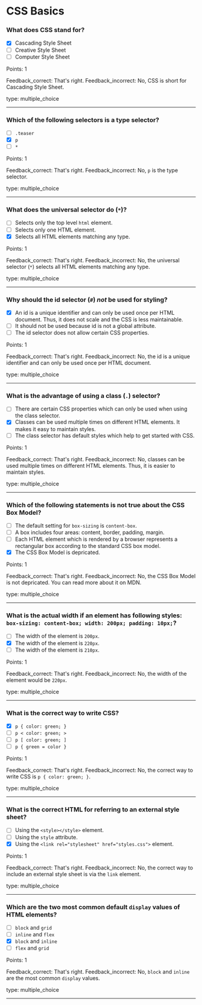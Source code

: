 # CSS Basics

### What does CSS stand for?

- [x] Cascading Style Sheet
- [ ] Creative Style Sheet
- [ ] Computer Style Sheet

Points: 1

Feedback_correct: That's right. Feedback_incorrect: No, CSS is short for Cascading Style Sheet.

type: multiple_choice

---

### Which of the following selectors is a type selector?

- [ ] `.teaser`
- [x] `p`
- [ ] `*`

Points: 1

Feedback_correct: That's right. Feedback_incorrect: No, `p` is the type selector.

type: multiple_choice

---

### What does the universal selector do (`*`)?

- [ ] Selects only the top level `html` element.
- [ ] Selects only one HTML element.
- [x] Selects all HTML elements matching any type.

Points: 1

Feedback_correct: That's right. Feedback_incorrect: No, the universal selector (`*`) selects all
HTML elements matching any type.

type: multiple_choice

---

### Why should the id selector (`#`) _not_ be used for styling?

- [x] An id is a unique identifier and can only be used once per HTML document. Thus, it does not
      scale and the CSS is less maintainable.
- [ ] It should not be used because id is not a global attribute.
- [ ] The id selector does not allow certain CSS properties.

Points: 1

Feedback_correct: That's right. Feedback_incorrect: No, the id is a unique identifier and can only
be used once per HTML document.

type: multiple_choice

---

### What is the advantage of using a class (`.`) selector?

- [ ] There are certain CSS properties which can only be used when using the class selector.
- [x] Classes can be used multiple times on different HTML elements. It makes it easy to maintain
      styles.
- [ ] The class selector has default styles which help to get started with CSS.

Points: 1

Feedback_correct: That's right. Feedback_incorrect: No, classes can be used multiple times on
different HTML elements. Thus, it is easier to maintain styles.

type: multiple_choice

---

### Which of the following statements is not true about the CSS Box Model?

- [ ] The default setting for `box-sizing` is `content-box`.
- [ ] A box includes four areas: content, border, padding, margin.
- [ ] Each HTML element which is rendered by a browser represents a rectangular box according to the
      standard CSS box model.
- [x] The CSS Box Model is depricated.

Points: 1

Feedback_correct: That's right. Feedback_incorrect: No, the CSS Box Model is not depricated. You can
read more about it on MDN.

type: multiple_choice

---

### What is the actual width if an element has following styles: `box-sizing: content-box; width: 200px; padding: 10px;`?

- [ ] The width of the element is `200px`.
- [x] The width of the element is `220px`.
- [ ] The width of the element is `210px`.

Points: 1

Feedback_correct: That's right. Feedback_incorrect: No, the width of the element would be `220px`.

type: multiple_choice

---

### What is the correct way to write CSS?

- [x] `p { color: green; }`
- [ ] `p < color: green; >`
- [ ] `p [ color: green; ]`
- [ ] `p { green = color }`

Points: 1

Feedback_correct: That's right. Feedback_incorrect: No, the correct way to write CSS is
`p { color: green; }`.

type: multiple_choice

---

### What is the correct HTML for referring to an external style sheet?

- [ ] Using the `<style></style>` element.
- [ ] Using the `style` attribute.
- [x] Using the `<link rel="stylesheet" href="styles.css">` element.

Points: 1

Feedback_correct: That's right. Feedback_incorrect: No, the correct way to include an external style
sheet is via the `link` element.

type: multiple_choice

---

### Which are the two most common default `display` values of HTML elements?

- [ ] `block` and `grid`
- [ ] `inline` and `flex`
- [x] `block` and `inline`
- [ ] `flex` and `grid`

Points: 1

Feedback_correct: That's right. Feedback_incorrect: No, `block` and `inline` are the most common
`display` values.

type: multiple_choice

---
